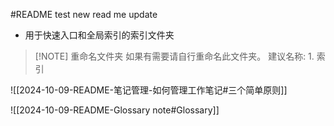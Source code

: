 #README
test new read me update

- 用于快速入口和全局索引的索引文件夹

> [!NOTE] 重命名文件夹
> 如果有需要请自行重命名此文件夹。
> 建议名称: 1. 索引

![[2024-10-09-README-笔记管理-如何管理工作笔记#三个简单原则]]

![[2024-10-09-README-Glossary note#Glossary]]

